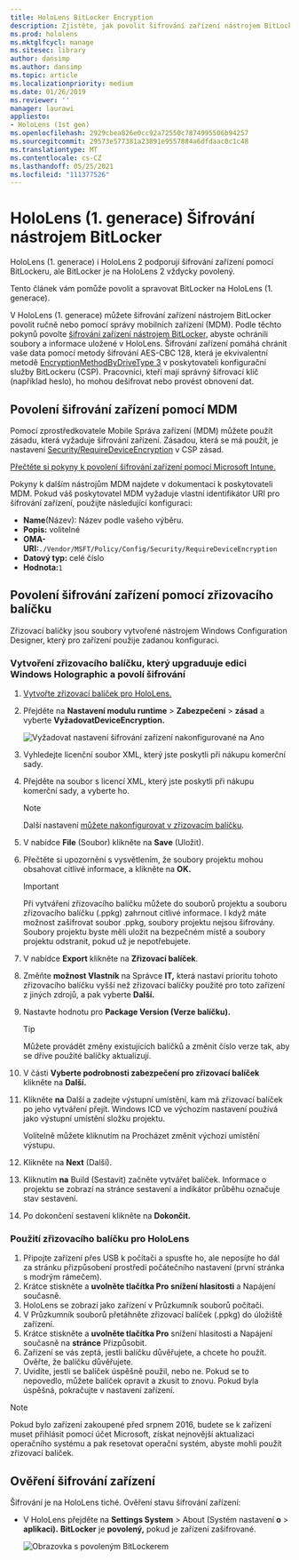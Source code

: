```yaml
---
title: HoloLens BitLocker Encryption
description: Zjistěte, jak povolit šifrování zařízení nástrojem BitLocker za účelem ochrany souborů uložených na zařízeních hybridní reality HoloLens.
ms.prod: hololens
ms.mktglfcycl: manage
ms.sitesec: library
author: dansimp
ms.author: dansimp
ms.topic: article
ms.localizationpriority: medium
ms.date: 01/26/2019
ms.reviewer: ''
manager: laurawi
appliesto:
- HoloLens (1st gen)
ms.openlocfilehash: 2929cbea826e0cc92a72550c7874995506b94257
ms.sourcegitcommit: 29573e577381a23891e9557884a6dfdaac0c1c48
ms.translationtype: MT
ms.contentlocale: cs-CZ
ms.lasthandoff: 05/25/2021
ms.locfileid: "111377526"
---
```

# <a name="hololens-1st-gen-bitlocker-encryption"></a>HoloLens (1. generace) Šifrování nástrojem BitLocker

HoloLens (1. generace) i HoloLens 2 podporují šifrování zařízení pomocí BitLockeru, ale BitLocker je na HoloLens 2 vždycky povolený.

Tento článek vám pomůže povolit a spravovat BitLocker na HoloLens (1. generace).

V HoloLens (1. generace) můžete šifrování zařízení nástrojem BitLocker povolit ručně nebo pomocí správy mobilních zařízení (MDM). Podle těchto pokynů povolte [šifrování zařízení nástrojem BitLocker,](https://docs.microsoft.com/windows/security/information-protection/bitlocker/bitlocker-device-encryption-overview-windows-10#bitlocker-device-encryption) abyste ochránili soubory a informace uložené v HoloLens. Šifrování zařízení pomáhá chránit vaše data pomocí metody šifrování AES-CBC 128, která je ekvivalentní metodě [EncryptionMethodByDriveType 3](https://docs.microsoft.com/windows/client-management/mdm/bitlocker-csp#encryptionmethodbydrivetype) v poskytovateli konfigurační služby BitLockeru (CSP). Pracovníci, kteří mají správný šifrovací klíč (například heslo), ho mohou dešifrovat nebo provést obnovení dat.

## <a name="enable-device-encryption-using-mdm"></a>Povolení šifrování zařízení pomocí MDM

Pomocí zprostředkovatele Mobile Správa zařízení (MDM) můžete použít zásadu, která vyžaduje šifrování zařízení. Zásadou, která se má použít, je nastavení [Security/RequireDeviceEncryption](https://docs.microsoft.com/windows/client-management/mdm/policy-csp-security#security-requiredeviceencryption) v CSP zásad.

[Přečtěte si pokyny k povolení šifrování zařízení pomocí Microsoft Intune.](https://docs.microsoft.com/intune/compliance-policy-create-windows#windows-holographic-for-business)

Pokyny k dalším nástrojům MDM najdete v dokumentaci k poskytovateli MDM. Pokud váš poskytovatel MDM vyžaduje vlastní identifikátor URI pro šifrování zařízení, použijte následující konfiguraci:

- **Name**(Název): Název podle vašeho výběru.
- **Popis:** volitelné
- **OMA-URI:**`./Vendor/MSFT/Policy/Config/Security/RequireDeviceEncryption`
- **Datový typ:** celé číslo
- **Hodnota:**`1`

## <a name="enable-device-encryption-using-a-provisioning-package"></a>Povolení šifrování zařízení pomocí zřizovacího balíčku

Zřizovací balíčky jsou soubory vytvořené nástrojem Windows Configuration Designer, který pro zařízení použije zadanou konfiguraci. 

### <a name="create-a-provisioning-package-that-upgrades-the-windows-holographic-edition-and-enables-encryption"></a>Vytvoření zřizovacího balíčku, který upgraduuje edici Windows Holographic a povolí šifrování

1. [Vytvořte zřizovací balíček pro HoloLens.](hololens-provisioning.md)
1. Přejděte na **Nastavení modulu runtime**  >  **Zabezpečení**  >  **zásad** a vyberte **VyžadovatDeviceEncryption.**

    ![Vyžadovat nastavení šifrování zařízení nakonfigurované na Ano](images/device-encryption.png)

1. Vyhledejte licenční soubor XML, který jste poskytli při nákupu komerční sady.

1. Přejděte na soubor s licencí XML, který jste poskytli při nákupu komerční sady, a vyberte ho.
    > [!NOTE]
    > Další nastavení [můžete nakonfigurovat v zřizovacím balíčku](hololens-provisioning.md).

1. V nabídce **File** (Soubor) klikněte na **Save** (Uložit). 

1. Přečtěte si upozornění s vysvětlením, že soubory projektu mohou obsahovat citlivé informace, a klikněte na **OK.**

    > [!IMPORTANT]
    > Při vytváření zřizovacího balíčku můžete do souborů projektu a souboru zřizovacího balíčku (.ppkg) zahrnout citlivé informace. I když máte možnost zašifrovat soubor .ppkg, soubory projektu nejsou šifrovány. Soubory projektu byste měli uložit na bezpečném místě a soubory projektu odstranit, pokud už je nepotřebujete.

1. V nabídce **Export** klikněte na **Zřizovací balíček**.
1. Změňte **možnost Vlastník** na Správce **IT,** která nastaví prioritu tohoto zřizovacího balíčku vyšší než zřizovací balíčky použité pro toto zařízení z jiných zdrojů, a pak vyberte **Další.**
1. Nastavte hodnotu pro **Package Version (Verze balíčku).**

    > [!TIP]
    > Můžete provádět změny existujících balíčků a změnit číslo verze tak, aby se dříve použité balíčky aktualizují.

1. V části **Vyberte podrobnosti zabezpečení pro zřizovací balíček** klikněte na **Další.**
1. Klikněte **na** Další a zadejte výstupní umístění, kam má zřizovací balíček po jeho vytváření přejít. Windows ICD ve výchozím nastavení používá jako výstupní umístění složku projektu.

    Volitelně můžete kliknutím na Procházet změnit výchozí umístění výstupu.

1. Klikněte na **Next** (Další).
1. Kliknutím **na** Build (Sestavit) začněte vytvářet balíček. Informace o projektu se zobrazí na stránce sestavení a indikátor průběhu označuje stav sestavení.
1. Po dokončení sestavení klikněte na **Dokončit.**

### <a name="apply-the-provisioning-package-to-hololens"></a>Použití zřizovacího balíčku pro HoloLens

1. Připojte zařízení přes USB k počítači a spusťte ho,  ale neposíjte ho dál za stránku přizpůsobení prostředí počátečního nastavení (první stránka s modrým rámečem).
1. Krátce stiskněte a **uvolněte tlačítka Pro snížení hlasitosti** a Napájení současně. 
1. HoloLens se zobrazí jako zařízení v Průzkumník souborů počítači.
1. V Průzkumník souborů přetáhněte zřizovací balíček (.ppkg) do úložiště zařízení.
1. Krátce stiskněte a **uvolněte tlačítka Pro** snížení hlasitosti a Napájení současně na **stránce** Přizpůsobit. 
1. Zařízení se vás zeptá, jestli balíčku důvěřujete, a chcete ho použít. Ověřte, že balíčku důvěřujete.
1. Uvidíte, jestli se balíček úspěšně použil, nebo ne. Pokud se to nepovedlo, můžete balíček opravit a zkusit to znovu. Pokud byla úspěšná, pokračujte v nastavení zařízení.

> [!NOTE]
> Pokud bylo zařízení zakoupené před srpnem 2016, budete se k zařízení muset přihlásit pomocí účet Microsoft, získat nejnovější aktualizaci operačního systému a pak resetovat operační systém, abyste mohli použít zřizovací balíček.

## <a name="verify-device-encryption"></a>Ověření šifrování zařízení

Šifrování je na HoloLens tiché. Ověření stavu šifrování zařízení:

- V HoloLens přejděte na **Settings System**  >  About (Systém nastavení **o**  >  **aplikaci).** **BitLocker** je **povolený,** pokud je zařízení zašifrované. 

    ![Obrazovka s povoleným BitLockerem](images/about-encryption.png)
